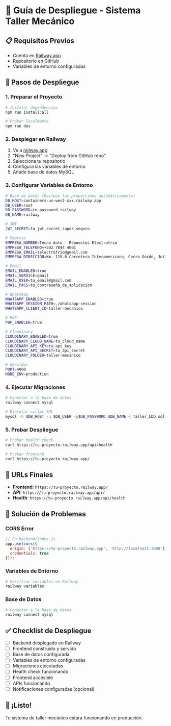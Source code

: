 # 🚀 Guía de Despliegue - Sistema Taller Mecánico

## 📋 Requisitos Previos

- Cuenta en [Railway.app](https://railway.app)
- Repositorio en GitHub
- Variables de entorno configuradas

## 🔧 Pasos de Despliegue

### 1. Preparar el Proyecto
```bash
# Instalar dependencias
npm run install:all

# Probar localmente
npm run dev
```

### 2. Desplegar en Railway
1. Ve a [railway.app](https://railway.app)
2. "New Project" → "Deploy from GitHub repo"
3. Selecciona tu repositorio
4. Configura las variables de entorno
5. Añade base de datos MySQL

### 3. Configurar Variables de Entorno
```bash
# Base de datos (Railway las proporciona automáticamente)
DB_HOST=containers-us-west-xxx.railway.app
DB_USER=root
DB_PASSWORD=tu_password_railway
DB_NAME=railway

# JWT
JWT_SECRET=tu_jwt_secret_super_seguro

# Empresa
EMPRESA_NOMBRE=Tecno Auto - Repuestos Electrofrio
EMPRESA_TELEFONO=+502 7844 4001
EMPRESA_EMAIL=telectrofrio@gmail.com
EMPRESA_DIRECCION=Km. 115.6 Carretera Interamericana, Cerro Gordo, Jutiapa, Jutiapa 22001-Jutiapa, Guatemala

# Email
EMAIL_ENABLED=true
EMAIL_SERVICE=gmail
EMAIL_USER=tu_email@gmail.com
EMAIL_PASS=tu_contraseña_de_aplicacion

# WhatsApp
WHATSAPP_ENABLED=true
WHATSAPP_SESSION_PATH=./whatsapp-session
WHATSAPP_CLIENT_ID=taller-mecanico

# PDF
PDF_ENABLED=true

# Cloudinary
CLOUDINARY_ENABLED=true
CLOUDINARY_CLOUD_NAME=tu_cloud_name
CLOUDINARY_API_KEY=tu_api_key
CLOUDINARY_API_SECRET=tu_api_secret
CLOUDINARY_FOLDER=taller-mecanico

# Servidor
PORT=4000
NODE_ENV=production
```

### 4. Ejecutar Migraciones
```bash
# Conectar a la base de datos
railway connect mysql

# Ejecutar script SQL
mysql -h $DB_HOST -u $DB_USER -p$DB_PASSWORD $DB_NAME < Taller_LDD.sql
```

### 5. Probar Despliegue
```bash
# Probar health check
curl https://tu-proyecto.railway.app/api/health

# Probar frontend
curl https://tu-proyecto.railway.app/
```

## 🎯 URLs Finales

- **Frontend**: `https://tu-proyecto.railway.app/`
- **API**: `https://tu-proyecto.railway.app/api/`
- **Health**: `https://tu-proyecto.railway.app/api/health`

## 🚨 Solución de Problemas

### CORS Error
```javascript
// En backend/index.js
app.use(cors({
  origin: ['https://tu-proyecto.railway.app', 'http://localhost:3000'],
  credentials: true
}));
```

### Variables de Entorno
```bash
# Verificar variables en Railway
railway variables
```

### Base de Datos
```bash
# Conectar a la base de datos
railway connect mysql
```

## ✅ Checklist de Despliegue

- [ ] Backend desplegado en Railway
- [ ] Frontend construido y servido
- [ ] Base de datos configurada
- [ ] Variables de entorno configuradas
- [ ] Migraciones ejecutadas
- [ ] Health check funcionando
- [ ] Frontend accesible
- [ ] APIs funcionando
- [ ] Notificaciones configuradas (opcional)

## 🎉 ¡Listo!

Tu sistema de taller mecánico estará funcionando en producción.
